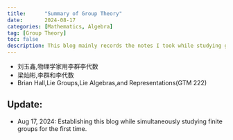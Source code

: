 ```yaml
---
title:      "Summary of Group Theory"
date:       2024-08-17
categories: [Mathematics, Algebra]
tag: [Group Theory]
toc: false
description: This blog mainly records the notes I took while studying group theory, covering topics such as finite groups, Lie groups, and their representations.
---
```


- 刘玉鑫,物理学家用李群李代数
- 梁灿彬,李群和李代数
- Brian Hall,Lie Groups,Lie Algebras,and Representations(GTM 222)  


## Update:
- Aug 17, 2024: Establishing this blog while simultaneously studying finite groups for the first time.